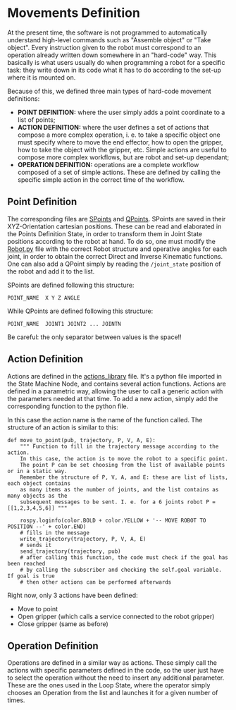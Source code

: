 # Movements Definition
At the present time, the software is not programmed to automatically understand high-level commands such as "Assemble object" or "Take object".
Every instruction given to the robot must correspond to an operation already written down somewhere in an "hard-code" way.
This basically is what users usually do when programming a robot for a specific task: they write down in its code what it has to do according to the set-up where it is mounted on.

Because of this, we defined three main types of hard-code movement definitions:
- **POINT DEFINITION:** where the user simply adds a point coordinate to a list of points;
- **ACTION DEFINITION:** where the user defines a set of actions that compose a more complex operation, i. e. to take a specific object one must specify where to move the end effector, how to open the gripper, how to take the object with the gripper, etc.
Simple actions are useful to compose more complex workflows, but are robot and set-up dependant;
- **OPERATION DEFINITION:** operations are a complete workflow composed of a set of simple actions. These are defined by calling the specific simple action in the correct time of the workflow.

## Point Definition
The corresponding files are [SPoints](https://github.com/Krissy93/meta-workstations-project/blob/master/state_machine_package/data/SPoints.txt) and [QPoints](https://github.com/Krissy93/meta-workstations-project/blob/master/state_machine_package/data/QPoints.txt).
SPoints are saved in their XYZ-Orientation cartesian positions. These can be read and elaborated in the Points Definition State, in order to transform them in Joint State positions according to the robot at hand. To do so, one must modify the [Robot.py](https://github.com/Krissy93/meta-workstations-project/blob/master/state_machine_package/src/robot.py) file with the correct Robot structure and operative angles for each joint, in order to obtain the correct Direct and Inverse Kinematic functions.
One can also add a QPoint simply by reading the `/joint_state` position of the robot and add it to the list.

SPoints are defined following this structure:
```
POINT_NAME  X Y Z ANGLE
```
While QPoints are defined following this structure:
```
POINT_NAME  JOINT1 JOINT2 ... JOINTN
```
Be careful: the only separator between values is the space!!

## Action Definition
Actions are defined in the [actions_library](https://github.com/Krissy93/meta-workstations-project/blob/master/state_machine_package/src/actions_library.py) file. It's a python file imported in the State Machine Node, and contains several action functions.
Actions are defined in a parametric way, allowing the user to call a generic action with the parameters needed at that time.
To add a new action, simply add the corresponding function to the python file.

In this case the action name is the name of the function called.
The structure of an action is similar to this:
```
def move_to_point(pub, trajectory, P, V, A, E):
    """ Function to fill in the trajectory message according to the action.
    In this case, the action is to move the robot to a specific point.
    The point P can be set choosing from the list of available points or in a static way.
    Remember the structure of P, V, A, and E: these are list of lists, each object contains
    as many items as the number of joints, and the list contains as many objects as the
    subsequent messages to be sent. I. e. for a 6 joints robot P = [[1,2,3,4,5,6]] """

    rospy.loginfo(color.BOLD + color.YELLOW + '-- MOVE ROBOT TO POSITION --' + color.END)
    # fills in the message
    write_trajectory(trajectory, P, V, A, E)
    # sends it
    send_trajectory(trajectory, pub)
    # after calling this function, the code must check if the goal has been reached
    # by calling the subscriber and checking the self.goal variable. If goal is true
    # then other actions can be performed afterwards
```
Right now, only 3 actions have been defined:
- Move to point
- Open gripper (which calls a service connected to the robot gripper)
- Close gripper (same as before)

## Operation Definition
Operations are defined in a similar way as actions.
These simply call the actions with specific parameters defined in the code, so the user just have to select the operation without the need to insert any additional parameter.
These are the ones used in the Loop State, where the operator simply chooses an Operation from the list and launches it for a given number of times.
